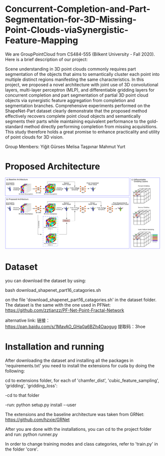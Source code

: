 # Concurrent-Completion-and-Part-Segmentation-for-3D-Missing-Point-Clouds-viaSynergistic-Feature-Mapping

We are GroupPointCloud from CS484-555 (Bilkent University - Fall 2020). Here is a brief description of our project:

Scene understanding in 3D point clouds commonly requires part segmentation of the objects that aims to semantically cluster each point into multiple distinct regions manifesting the same characteristics. In this project, we proposed a novel architecture with joint use of 3D convolutional layers, multi-layer perceptron (MLP), and differentiable gridding layers for concurrent completion and part segmentation of partial 3D point cloud objects via synergistic feature aggregation from completion and segmentation branches. Comprehensive experiments performed on the ShapeNet-Part dataset clearly demonstrate that the proposed method effectively recovers complete point cloud objects and semantically segments their parts while maintaining equivalent performance to the gold-standard method directly performing completion from missing acquisitions. This study therefore holds a great promise to enhance practicality and utility of point clouds for 3D vision.


Group Members:
Yiğit Gürses 
Melisa Taşpınar 
Mahmut Yurt 

# Proposed Architecture

![Proposed Architecture](main_fig.png)

# Dataset

you can download the dataset by using:

bash download_shapenet_part16_catagories.sh

on the file 'download_shapenet_part16_catagories.sh' in the dataset folder. The dataset is the same with the one used in PFNet:
https://github.com/zztianzz/PF-Net-Point-Fractal-Network

alternative link: 链接：https://pan.baidu.com/s/1MavAO_GHa0a6BZh4Oaogug 提取码：3hoe 

# Installation and running

After downloading the dataset and installing all the packages in 'requirements.txt' you need to install the extensions for cuda by doing the following:

cd to extensions folder, for each of 'chamfer_dist', 'cubic_feature_sampling', 'gridding', 'gridding_loss':
  
  -cd to that folder
  
  -run: python setup.py install --user
  
The extensions and the baseline architecture was taken from GRNet:
https://github.com/hzxie/GRNet

After you are done with the installations, you can cd to the project folder and run:
python runner.py

In order to change training modes and class categories, refer to 'train.py' in the folder 'core'.


